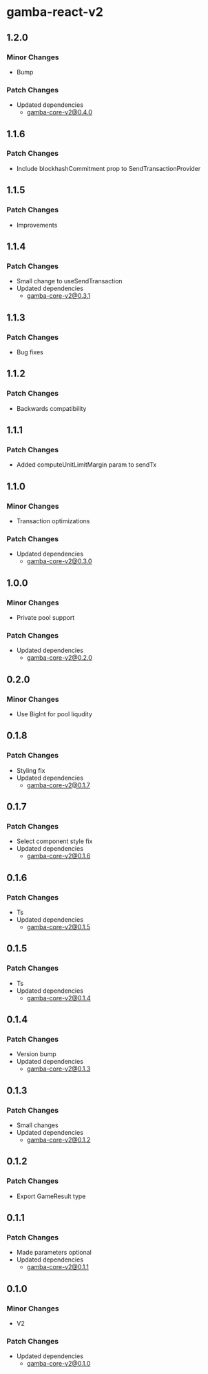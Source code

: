 # gamba-react-v2

## 1.2.0

### Minor Changes

- Bump

### Patch Changes

- Updated dependencies
  - gamba-core-v2@0.4.0

## 1.1.6

### Patch Changes

- Include blockhashCommitment prop to SendTransactionProvider

## 1.1.5

### Patch Changes

- Improvements

## 1.1.4

### Patch Changes

- Small change to useSendTransaction
- Updated dependencies
  - gamba-core-v2@0.3.1

## 1.1.3

### Patch Changes

- Bug fixes

## 1.1.2

### Patch Changes

- Backwards compatibility

## 1.1.1

### Patch Changes

- Added computeUnitLimitMargin param to sendTx

## 1.1.0

### Minor Changes

- Transaction optimizations

### Patch Changes

- Updated dependencies
  - gamba-core-v2@0.3.0

## 1.0.0

### Minor Changes

- Private pool support

### Patch Changes

- Updated dependencies
  - gamba-core-v2@0.2.0

## 0.2.0

### Minor Changes

- Use BigInt for pool liqudity

## 0.1.8

### Patch Changes

- Styling fix
- Updated dependencies
  - gamba-core-v2@0.1.7

## 0.1.7

### Patch Changes

- Select component style fix
- Updated dependencies
  - gamba-core-v2@0.1.6

## 0.1.6

### Patch Changes

- Ts
- Updated dependencies
  - gamba-core-v2@0.1.5

## 0.1.5

### Patch Changes

- Ts
- Updated dependencies
  - gamba-core-v2@0.1.4

## 0.1.4

### Patch Changes

- Version bump
- Updated dependencies
  - gamba-core-v2@0.1.3

## 0.1.3

### Patch Changes

- Small changes
- Updated dependencies
  - gamba-core-v2@0.1.2

## 0.1.2

### Patch Changes

- Export GameResult type

## 0.1.1

### Patch Changes

- Made parameters optional
- Updated dependencies
  - gamba-core-v2@0.1.1

## 0.1.0

### Minor Changes

- V2

### Patch Changes

- Updated dependencies
  - gamba-core-v2@0.1.0
